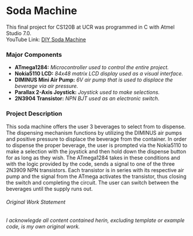 # Soda Machine
This final project for CS120B at UCR was programmed in C with Atmel Studio 7.0.  
YouTube Link: [DIY Soda Machine](https://www.youtube.com/watch?v=meTK1Z5C3is)

### Major Components
  * **ATmega1284:** *Microcontroller used to control the entire project.*
  * **Nokia5110 LCD:** *84x48 matrix LCD display used as a visual interface.*
  * **DIMINUS Mini Air Pump:** *6V air pump that is used to displace the beverage via air pressure.*
  * **Parallax 2-Axis Joystick:** *Joystick used to make selections.*
  * **2N3904 Transistor:** *NPN BJT used as an electronic switch.*
  
### Project Description
   This soda machine offers the user 3 beverages to select from to dispense. The dispensing mechanism functions by utilizing the DIMINUS air pumps and positive pressure to displace the beverage from the container. In order to dispense the proper beverage, the user is prompted via the Nokia5110 to make a selection with the joystick and then hold down the dispense button for as long as they wish. The ATmega1284 takes in these conditions and with the logic provided by the code, sends a signal to one of the three 2N3909 NPN transistors. Each transistor is in series with its respective air pump and the signal from the ATmega activates the transistor, thus closing the switch and completing the circuit. The user can switch between the beverages until the supply runs out.

###### Original Work Statement
*I acknowlegde all content contained herin, excluding template or example code, is my own original work.*

